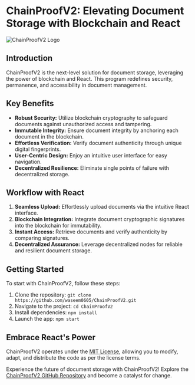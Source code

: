 # ChainProofV2: Elevating Document Storage with Blockchain and React

![ChainProofV2 Logo](https://raw.githubusercontent.com/waseem0605/ChainProofV2/logo.png)

## Introduction
ChainProofV2 is the next-level solution for document storage, leveraging the power of blockchain and React. This program redefines security, permanence, and accessibility in document management.

## Key Benefits
- **Robust Security:** Utilize blockchain cryptography to safeguard documents against unauthorized access and tampering.
- **Immutable Integrity:** Ensure document integrity by anchoring each document in the blockchain.
- **Effortless Verification:** Verify document authenticity through unique digital fingerprints.
- **User-Centric Design:** Enjoy an intuitive user interface for easy navigation.
- **Decentralized Resilience:** Eliminate single points of failure with decentralized storage.

## Workflow with React
1. **Seamless Upload:** Effortlessly upload documents via the intuitive React interface.
2. **Blockchain Integration:** Integrate document cryptographic signatures into the blockchain for immutability.
3. **Instant Access:** Retrieve documents and verify authenticity by comparing signatures.
4. **Decentralized Assurance:** Leverage decentralized nodes for reliable and resilient document storage.

## Getting Started
To start with ChainProofV2, follow these steps:
1. Clone the repository: `git clone https://github.com/waseem0605/ChainProofV2.git`
2. Navigate to the project: `cd ChainProofV2`
3. Install dependencies: `npm install`
4. Launch the app: `npm start`

## Embrace React's Power
ChainProofV2 operates under the [MIT License](https://github.com/waseem0605/ChainProofV2/blob/main/LICENSE), allowing you to modify, adapt, and distribute the code as per the license terms.

Experience the future of document storage with ChainProofV2! Explore the [ChainProofV2 GitHub Repository](https://github.com/waseem0605/ChainProofV2) and become a catalyst for change.
